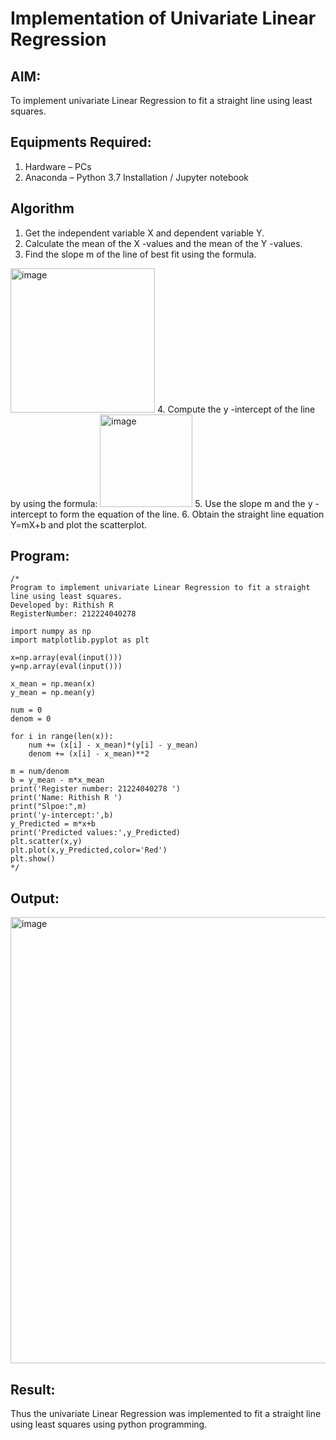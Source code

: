 # Implementation of Univariate Linear Regression
## AIM:
To implement univariate Linear Regression to fit a straight line using least squares.

## Equipments Required:
1. Hardware – PCs
2. Anaconda – Python 3.7 Installation / Jupyter notebook

## Algorithm
1. Get the independent variable X and dependent variable Y.
2. Calculate the mean of the X -values and the mean of the Y -values.
3. Find the slope m of the line of best fit using the formula. 
<img width="231" alt="image" src="https://user-images.githubusercontent.com/93026020/192078527-b3b5ee3e-992f-46c4-865b-3b7ce4ac54ad.png">
4. Compute the y -intercept of the line by using the formula:
<img width="148" alt="image" src="https://user-images.githubusercontent.com/93026020/192078545-79d70b90-7e9d-4b85-9f8b-9d7548a4c5a4.png">
5. Use the slope m and the y -intercept to form the equation of the line.
6. Obtain the straight line equation Y=mX+b and plot the scatterplot.

## Program:
```
/*
Program to implement univariate Linear Regression to fit a straight line using least squares.
Developed by: Rithish R
RegisterNumber: 212224040278

import numpy as np
import matplotlib.pyplot as plt

x=np.array(eval(input()))
y=np.array(eval(input()))

x_mean = np.mean(x)
y_mean = np.mean(y)

num = 0
denom = 0

for i in range(len(x)):
    num += (x[i] - x_mean)*(y[i] - y_mean)
    denom += (x[i] - x_mean)**2

m = num/denom
b = y_mean - m*x_mean
print('Register number: 21224040278 ')
print('Name: Rithish R ')
print("Slpoe:",m)
print('y-intercept:',b)
y_Predicted = m*x+b
print('Predicted values:',y_Predicted)
plt.scatter(x,y)
plt.plot(x,y_Predicted,color='Red')
plt.show()  
*/
```

## Output:
<img width="965" height="714" alt="image" src="https://github.com/user-attachments/assets/ab7f30fc-efa9-42c8-9b82-920f1dc58659" />




## Result:
Thus the univariate Linear Regression was implemented to fit a straight line using least squares using python programming.
